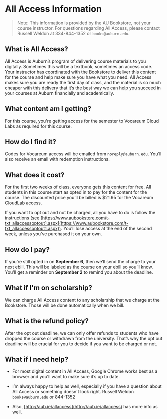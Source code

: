 # All Access Information

> Note: This information is provided by the AU Bookstore, not your course
> instructor. For questions regarding All Access, please contact Russell Weldon
> at 334-844-1352 or `books@auburn.edu`.

## What is All Access?

All Access is Auburn’s program of delivering course materials to you digitally.
Sometimes this will be a textbook, sometimes an access code. Your instructor has
coordinated with the Bookstore to deliver this content for the course and help
make sure you have what you need. All Access makes sure you are ready the first
day of class, and the material is so much cheaper with this delivery that it’s
the best way we can help you succeed in your courses at Auburn financially and
academically.

## What content am I getting?

For this course, you're getting access for the semester to Vocareum Cloud Labs
as required for this course.

## How do I find it?

Codes for Vocareum access will be emailed from `noreply@auburn.edu`. You’ll also
receive an email with redemption instructions.

## What does it cost?

For the first two weeks of class, everyone gets this content for free.  All
students in this course start as opted in to pay for the content for the course.
The discounted price you’ll be billed is $21.95 for the Vocareum CloudLab
access.

If you want to opt out and not be charged, all you have to do is follow the
instructions (see
[https://www.aubookstore.com/t-txt_allaccessoptout1.aspx](https://www.aubookstore.com/t-txt_allaccessoptout1.aspx)).
You’ll lose access at the end of the second week, unless you've purchased it on
your own.

## How do I pay?

If you’re still opted in on **September 6**, then we’ll send the charge to your
next ebill.  This will be labeled as the course on your ebill so you’ll know.
You’ll get a reminder on **September 2** to remind you about the deadline.

## What if I'm on scholarship?

We can charge All Access content to any scholarship that we charge at the
Bookstore.  Those will be done automatically when we bill.

## What is the refund policy?

After the opt out deadline, we can only offer refunds to students who have
dropped the course or withdrawn from the university. That’s why the opt out
deadline will be crucial for you to decide if you want to be charged or not.

## What if I need help?

- For most digital content in All Access, Google Chrome works best as a browser
  and you’ll want to make sure it’s up to date.  

- I’m always happy to help as well, especially if you have a question about All
  Access or something doesn't look right.  Russell Weldon `books@auburn.edu` or
  844-1352

- Also, [http://aub.ie/allaccess](http://aub.ie/allaccess) has more info as
  well.

